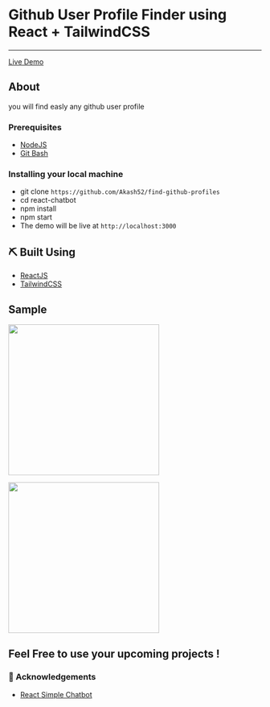 # Github User Profile Finder using React + TailwindCSS
---

[Live Demo](https://elastic-kalam-442298.netlify.app/)

##  About <a name = "about"></a>

you will find easly any github user profile

### Prerequisites

- [NodeJS](https://nodejs.org/en/)
- [Git Bash](https://git-scm.com/downloads)


### Installing your local machine

 - git clone `https://github.com/Akash52/find-github-profiles`
 - cd react-chatbot
 - npm install
 - npm start 
 - The demo will be live at `http://localhost:3000`




## ⛏️ Built Using <a name = "built_using"></a>

- [ReactJS](https://reactjs.org/)
- [TailwindCSS](https://tailwindcss.com/docs)

## Sample

<p align="left">
<img src="https://i.ibb.co/dQhg8Wt/Screenshot-20210515-102357-Chrome.jpg" width="300 height="400"/                                                                                                             
</p>
  <p align="left">
<img src="https://i.ibb.co/9bkLJt6/Screenshot-20210515-102424-Chrome.jpg" width="300 height="400"/                                                                                                                      
</p>
                                                                                                                                                                                
## Feel Free to use your upcoming projects ! 

### 🎉 Acknowledgements <a name = "acknowledgement"></a>
- [React Simple Chatbot](https://github.com/LucasBassetti/react-simple-chatbot) 




